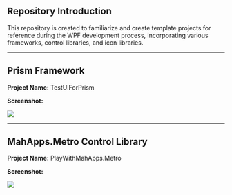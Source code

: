 ## **Repository Introduction**

This repository is created to familiarize and create template projects for reference during the WPF development process, incorporating various frameworks, control libraries, and icon libraries.

------

## Prism Framework

**Project Name:** TestUIForPrism

**Screenshot:** 

![](C:\GitHub\PlayWithWPF\assets\TestUIForPrism.png)

------

## MahApps.Metro Control Library

**Project Name:** PlayWithMahApps.Metro

**Screenshot:**

![](C:\GitHub\PlayWithWPF\assets\PlayWithMahApps.png)
